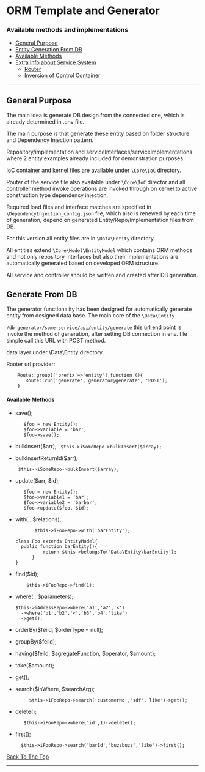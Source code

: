 # ORM Template and Generator


### Available methods and implementations

- [General Purpose](#general-purpose-and-principles)
- [Entity Generation From DB](#generation-from-db)
- [Available Methods](#available-methods)
- [Extra info about Service System](#available-methods)
    - [Router](#references)
    - [Inversion of Control Container](#references)

---

## General Purpose
The main idea is generate DB design from the connected one, which is already determined in .env file.

The main purpose is that generate these entity based on folder structure and Dependency Injection pattern. 

Repository/implementation and serviceInterfaces/serviceImplementations where 2 entity examples already included for demonstration purposes.

IoC container and kernel files are available under ```\Core\IoC``` directory. 

Router of the service file also available under  ```\Core\IoC``` director and all controller method invoke operations are invoked through on kernel to active construction type dependency injection.

Required load files and interface matches are specified in ```\DependencyInjection_config.json``` file, which also is renewed by each time of generation, depend on generated Entity/Repo/Implementation files from DB.

For this version all entity files are in ```\Data\Entity``` directory.

All entities extend ```\Core\Model\EntityModel``` which contains ORM methods and not only repository interfaces 
but also their implementations are automatically generated based on developed ORM structure.

All service and controller should be written and created after DB generation.

## Generate From DB
The generator functionality has been designed for automatically generate entity from designed data base.
The main core of the  ```\Data\Entity``` 

```/db-generator/some-service/api/entity/generate``` this url end point is invoke the method of generation, after setting DB connection in env. file simple call this URL with POST method.

data layer under \Data\Entity directory.

Rooter url provider:
```
    Route::group(['prefix'=>'entity'],function (){
       Route::run('generate','generator@generate', 'POST');
    }
```

#### Available Methods

- save();
    ```  
       $foo = new Entity();
       $foo->variable = 'bar';
       $foo->save();
 
- bulkInsert($arr);
      ``` $this->iSomeRepo->bulkInsert($array);```
      
- bulkInsertReturnId($arr);

     ``` $this->iSomeRepo->bulkInsert($array);```
  
- update($arr, $id);

         $foo = new Entity();
         $foo->variable1 = 'bar';
         $foo->variable2 = 'barbar';
         $foo->update($foo, $id);

- with(...$relations);
  ```  
         $this->iFooRepo->with('barEntity');
  
  class Foo extends EntityModel{
    public function barEntity(){
            return $this->belongsTo('Data\Entity\barEntity');
        }
  }
  
- find($id);
  ```
      $this->iFooRepo->find(1);
  
- where(...$parameters);
    ```  
    $this->iAdressRepo->where('a1','a2','<')
      ->where('b1','b2','<','b3','b4','like')
      ->get();
  ``` 
  
- orderBy($feild, $orderType = null);
  
- groupBy($feild);
- having($feild, $agregateFunction, $operator, $amount);
- take($amount);
- get();
- search($inWhere, $searchArg);
  ```  
       $this->iFooRepo->search('customerNo','sdf','like')->get();
  
- delete();
    ```  
       $this->iFooRepo->where('id',1)->delete();
  
 - first();
     ```  
       $this->iFooRepo->search('barId','buzzbuzz','like')->first();

[Back To The Top](#orm-template-and-generator)

---

